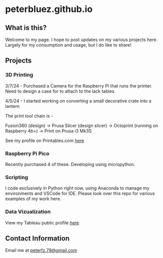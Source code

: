 # peterbluez.github.io

## What is this?

Welcome to my page. I hope to post updates on my various projects here. Largely for my consumption and usage, but I do like to share! 

## Projects

### **3D Printing**

3/7/24 - Purchased a Camera for the Raspberry Pi that runs the printer. Need to design a case for to attach to the lack tables.

4/5/24 - I started working on converting a small decorative crate into a lantern

The print tool chain is -

Fusion360 (design) -> Prusa Slicer (design slicer) -> Octoprint (running on Raspberry 4b+) -> Print on Prusa i3 Mk3S

See my profile on Printables.com [here](https://www.printables.com/@PeterZ_243131)

### **Raspberry Pi Pico** 

Recently purchased 4 of these. Developing using micropython.

### **Scripting**

I code exclusively in Python right now, using Anaconda to manage my environments and VSCode for IDE. Please look over this repo for various examples of my work here.

### **Data Vizualization**

View my Tableau public profile [here](https://public.tableau.com/app/profile/peter.zitz/vizzes)

## Contact Information

Email me at <a href="mailto:peterfz.79@gmail.com">peterfz.79@gmail.com</a>
 
